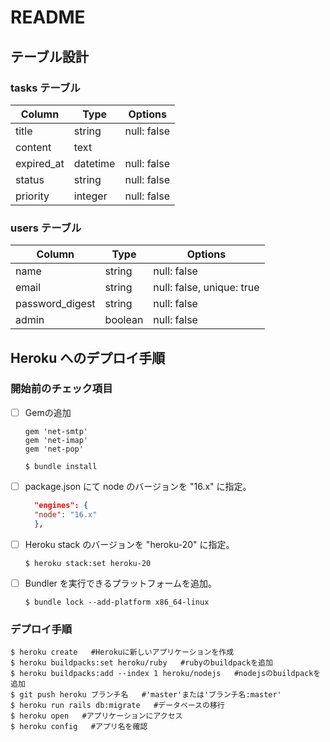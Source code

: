 # README
## テーブル設計
### tasks テーブル
|Column|Type|Options|
|------|----|-------|
|title|string|null: false|
|content|text||
|expired_at|datetime|null: false|
|status|string|null: false|
|priority|integer|null: false|

### users テーブル
|Column|Type|Options|
|------|----|-------|
|name|string|null: false|
|email|string|null: false, unique: true|
|password_digest|string|null: false|
|admin|boolean|null: false|

## Heroku へのデプロイ手順
### 開始前のチェック項目
- [ ] Gemの追加
  ```
  gem 'net-smtp'
  gem 'net-imap'
  gem 'net-pop'
  ```
  ```
  $ bundle install
  ```
- [ ] package.json にて node のバージョンを "16.x" に指定。
  ```JSON
    "engines": {
    "node": "16.x"
    },
  ```
- [ ] Heroku stack のバージョンを "heroku-20" に指定。
  ```
  $ heroku stack:set heroku-20
  ```
- [ ] Bundler を実行できるプラットフォームを追加。
  ```
  $ bundle lock --add-platform x86_64-linux
  ```

### デプロイ手順
  ```
  $ heroku create   #Herokuに新しいアプリケーションを作成
  $ heroku buildpacks:set heroku/ruby   #rubyのbuildpackを追加
  $ heroku buildpacks:add --index 1 heroku/nodejs   #nodejsのbuildpackを追加
  $ git push heroku ブランチ名   #'master'または'ブランチ名:master'
  $ heroku run rails db:migrate   #データベースの移行
  $ heroku open   #アプリケーションにアクセス
  $ heroku config   #アプリ名を確認
  ```